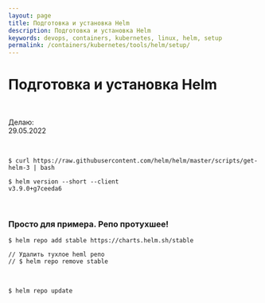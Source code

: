 ```yaml
---
layout: page
title: Подготовка и установка Helm
description: Подготовка и установка Helm
keywords: devops, containers, kubernetes, linux, helm, setup
permalink: /containers/kubernetes/tools/helm/setup/
---
```


# Подготовка и установка Helm

<br/>

Делаю:  
29.05.2022

<br/>

```
$ curl https://raw.githubusercontent.com/helm/helm/master/scripts/get-helm-3 | bash

$ helm version --short --client
v3.9.0+g7ceeda6
```

<br/>

### Просто для примера. Репо протухшее!

```
$ helm repo add stable https://charts.helm.sh/stable

// Удалить тухлое heml репо
// $ helm repo remove stable
```

<br/>

```
$ helm repo update
```
